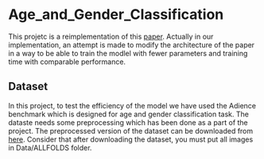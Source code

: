 # Age_and_Gender_Classification

This projetc is a reimplementation of this [paper](https://ieeexplore.ieee.org/document/7301352). Actually in our implementation, an attempt is made to modify the architecture of the paper in a way to be able to train the modlel with fewer parameters and training time with comparable performance.
 
## Dataset

In this project, to test the efficiency of the model we have used the Adience benchmark which is designed for age and gender classification task. The dataste needs some preprocessing which has been done as a part of the project. The preprocessed version of the dataset can be downloaded from [here](https://drive.google.com/drive/folders/1d0qAw7UvqKhXcu_7I6yTv3mGrxhSLD2Z?usp=sharing
). Consider that after downloading the dataset, you must put all images in Data/ALLFOLDS folder.


